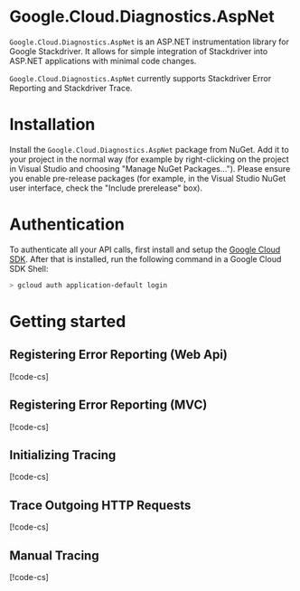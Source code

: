 # Google.Cloud.Diagnostics.AspNet

`Google.Cloud.Diagnostics.AspNet` is an ASP.NET instrumentation library for Google Stackdriver.
It allows for simple integration of Stackdriver into ASP.NET applications with minimal code changes.

`Google.Cloud.Diagnostics.AspNet` currently supports Stackdriver Error Reporting and Stackdriver Trace.

# Installation

Install the `Google.Cloud.Diagnostics.AspNet` package from NuGet. Add it to your project in the normal way
(for example by right-clicking on the project in Visual Studio and choosing "Manage NuGet Packages...").
Please ensure you enable pre-release packages (for example, in the Visual Studio NuGet user interface,
check the "Include prerelease" box).

# Authentication

To authenticate all your API calls, first install and setup the
[Google Cloud SDK](https://cloud.google.com/sdk/). After that is
installed, run the following command in a Google Cloud SDK Shell:

```sh
> gcloud auth application-default login
```

# Getting started

## Registering Error Reporting (Web Api)

[!code-cs[](obj/snippets/Google.Cloud.Diagnostics.AspNet.AspNet.txt#RegisterExceptionLoggerWebApi)]

## Registering Error Reporting (MVC)

[!code-cs[](obj/snippets/Google.Cloud.Diagnostics.AspNet.AspNet.txt#RegisterExceptionLoggerMvc)]

## Initializing Tracing

[!code-cs[](obj/snippets/Google.Cloud.Diagnostics.AspNet.AspNet.txt#InitializeTrace)]

## Trace Outgoing HTTP Requests

[!code-cs[](obj/snippets/Google.Cloud.Diagnostics.Common.Common.txt#TraceOutgoing)]

## Manual Tracing

[!code-cs[](obj/snippets/Google.Cloud.Diagnostics.AspNet.AspNet.txt#UseTracer)]
